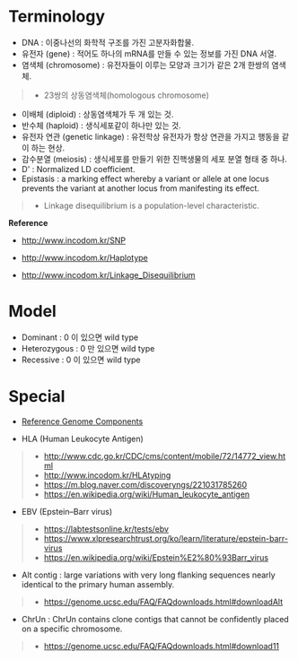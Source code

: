 # Terminology

- DNA : 이중나선의 화학적 구조를 가진 고분자화합물.
- 유전자 (gene) : 적어도 하나의 mRNA를 만들 수 있는 정보를 가진 DNA 서열.
- 염색체 (chromosome) : 유전자들이 이루는 모양과 크기가 같은 2개 한쌍의 염색체.
> - 23쌍의 상동염색체(homologous chromosome)
- 이배체 (diploid) : 상동염색체가 두 개 있는 것.
- 반수체 (haploid) : 생식세포같이 하나만 있는 것.
- 유전자 연관 (genetic linkage) : 유전학상 유전자가 항상 연관을 가지고 행동을 같이 하는 현상.
- 감수분열 (meiosis) : 생식세포를 만들기 위한 진핵생물의 세포 분열 형태 중 하나.
- D' : Normalized LD coefficient.
- Epistasis : a marking effect whereby a variant or allele at one locus prevents the variant at another locus from manifesting its effect.

> - Linkage disequilibrium is a population-level characteristic.

**Reference**

- <http://www.incodom.kr/SNP>

- <http://www.incodom.kr/Haplotype>

- <http://www.incodom.kr/Linkage_Disequilibrium>

# Model
- Dominant : 0 이 있으면 wild type
- Heterozygous : 0 만 있으면 wild type
- Recessive : 0 이 있으면 wild type

# Special
- [Reference Genome Components](https://software.broadinstitute.org/gatk/documentation/article?id=7857)

- HLA (Human Leukocyte Antigen)
> - <http://www.cdc.go.kr/CDC/cms/content/mobile/72/14772_view.html>
> - <http://www.incodom.kr/HLAtyping>
> - <https://m.blog.naver.com/discoveryngs/221031785260>
> - <https://en.wikipedia.org/wiki/Human_leukocyte_antigen>
- EBV (Epstein–Barr virus)
> - <https://labtestsonline.kr/tests/ebv>
> - <https://www.xlpresearchtrust.org/ko/learn/literature/epstein-barr-virus>
> - <https://en.wikipedia.org/wiki/Epstein%E2%80%93Barr_virus>
- Alt contig : large variations with very long flanking sequences nearly identical to the primary human assembly.
> - <https://genome.ucsc.edu/FAQ/FAQdownloads.html#downloadAlt>
- ChrUn : ChrUn contains clone contigs that cannot be confidently placed on a specific chromosome. 
> - <https://genome.ucsc.edu/FAQ/FAQdownloads.html#download11>
